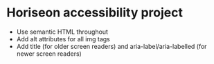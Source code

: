 # Horiseon accessibility project

- Use semantic HTML throughout
- Add alt attributes for all img tags
- Add title (for older screen readers) and aria-label/aria-labelled (for newer screen readers)
